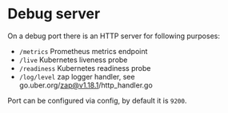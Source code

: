 # Debug server

On a debug port there is an HTTP server for following purposes:

* `/metrics` Prometheus metrics endpoint
* `/live` Kubernetes liveness probe
* `/readiness` Kubernetes readiness probe
* `/log/level` zap logger handler, see go.uber.org/zap@v1.18.1/http_handler.go

Port can be configured via config, by default it is `9200`.
